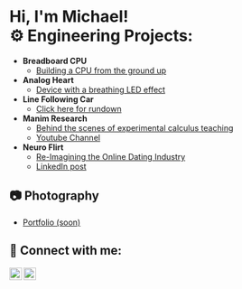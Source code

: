 <h1>Hi, I'm Michael! <br/><a 

<h2>⚙️ Engineering Projects:</h2>

- <b>Breadboard CPU </b>
  - [Building a CPU from the ground up](https://github.com/michaelp3tta/Breadboard-CPU)
- <b>Analog Heart </b>
  - [Device with a breathing LED effect](https://github.com/michaelp3tta/Digital-Heart)
- <b>Line Following Car</b>
  - [Click here for rundown](https://github.com/michaelp3tta/Line-Following-Car)
- <b>Manim Research </b>
  - [Behind the scenes of experimental calculus teaching](https://github.com/michaelp3tta/Manim-Research/blob/main/README.md)
  - [Youtube Channel](https://www.youtube.com/@michaelpetta9857)
- <b>Neuro Flirt </b>
  - [Re-Imagining the Online Dating Industry](https://github.com/michaelp3tta/NeuroHack)
  - [LinkedIn post](https://www.linkedin.com/feed/update/urn:li:activity:7170227623699079168/)

<h2>📷 Photography</h2>

- [Portfolio (soon)]()

<h2> 🤳 Connect with me:</h2>

[<img align="left" alt="JoshMadakor | YouTube" width="22px" src="https://cdn.jsdelivr.net/npm/simple-icons@v3/icons/youtube.svg" />][youtube]
[<img align="left" alt="JoshMadakor | LinkedIn" width="22px" src="https://cdn.jsdelivr.net/npm/simple-icons@v3/icons/linkedin.svg" />][linkedin]

[youtube]: https://www.youtube.com/@michaelpetta9857
[linkedin]: https://www.linkedin.com/in/michael-petta-3ab589272/

<!--
**joshmadakor1/joshmadakor1** is a ✨ _special_ ✨ repository because its `README.md` (this file) appears on your GitHub profile.

Here are some ideas to get you started:

- 🔭 I’m currently working on ...
- 🌱 I’m currently learning ...
- 👯 I’m looking to collaborate on ...
- 🤔 I’m looking for help with ...
- 💬 Ask me about ...
- 📫 How to reach me: ...
- 😄 Pronouns: ...
- ⚡ Fun fact: ...
-->
